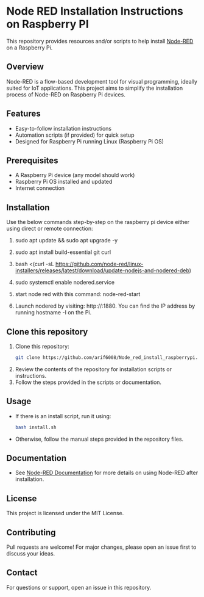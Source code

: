 # Node RED Installation Instructions on Raspberry PI 

This repository provides resources and/or scripts to help install [Node-RED](https://nodered.org/) on a Raspberry Pi.

## Overview

Node-RED is a flow-based development tool for visual programming, ideally suited for IoT applications. This project aims to simplify the installation process of Node-RED on Raspberry Pi devices.

## Features

- Easy-to-follow installation instructions
- Automation scripts (if provided) for quick setup
- Designed for Raspberry Pi running Linux (Raspberry Pi OS)

## Prerequisites

- A Raspberry Pi device (any model should work)
- Raspberry Pi OS installed and updated
- Internet connection

## Installation
Use the below commands step-by-step on the raspberry pi device either using direct or remote connection: 

1. sudo apt update && sudo apt upgrade -y

2. sudo apt install build-essential git curl

3. bash <(curl -sL https://github.com/node-red/linux-installers/releases/latest/download/update-nodejs-and-nodered-deb)

4. sudo systemctl enable nodered.service

5. start node red with this command: node-red-start

6. Launch nodered by visiting: http://<hostname>:1880. You can find the IP address by running hostname -I on the Pi.

## Clone this repository 
1. Clone this repository:
   ```bash
   git clone https://github.com/arif6008/Node_red_install_raspberrypi.git
   ```
2. Review the contents of the repository for installation scripts or instructions.
3. Follow the steps provided in the scripts or documentation.

## Usage

- If there is an install script, run it using:
  ```bash
  bash install.sh
  ```
- Otherwise, follow the manual steps provided in the repository files.

## Documentation

- See [Node-RED Documentation](https://nodered.org/docs/) for more details on using Node-RED after installation.

## License

This project is licensed under the MIT License.

## Contributing

Pull requests are welcome! For major changes, please open an issue first to discuss your ideas.

## Contact

For questions or support, open an issue in this repository.
